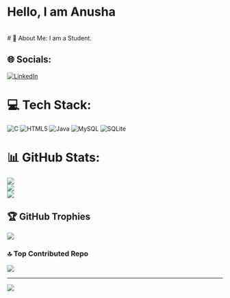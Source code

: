 <h1>Hello, I am Anusha</h1>
<br>
# 💫 About Me:
I am a Student.


## 🌐 Socials:
[![LinkedIn](https://img.shields.io/badge/LinkedIn-%230077B5.svg?logo=linkedin&logoColor=white)](https://linkedin.com/in/anusha-b-0b6bbb283) 

# 💻 Tech Stack:
![C](https://img.shields.io/badge/c-%2300599C.svg?style=flat&logo=c&logoColor=white) ![HTML5](https://img.shields.io/badge/html5-%23E34F26.svg?style=flat&logo=html5&logoColor=white) ![Java](https://img.shields.io/badge/java-%23ED8B00.svg?style=flat&logo=openjdk&logoColor=white) ![MySQL](https://img.shields.io/badge/mysql-4479A1.svg?style=flat&logo=mysql&logoColor=white) ![SQLite](https://img.shields.io/badge/sqlite-%2307405e.svg?style=flat&logo=sqlite&logoColor=white)
# 📊 GitHub Stats:
![](https://github-readme-stats.vercel.app/api?username=Anusha-B-2005&theme=chartreuse-dark&hide_border=false&include_all_commits=true&count_private=true)<br/>
![](https://github-readme-streak-stats.herokuapp.com/?user=Anusha-B-2005&theme=chartreuse-dark&hide_border=false)<br/>
![](https://github-readme-stats.vercel.app/api/top-langs/?username=Anusha-B-2005&theme=chartreuse-dark&hide_border=false&include_all_commits=true&count_private=true&layout=compact)

## 🏆 GitHub Trophies
![](https://github-profile-trophy.vercel.app/?username=Anusha-B-2005&theme=radical&no-frame=false&no-bg=true&margin-w=4)

### 🔝 Top Contributed Repo
![](https://github-contributor-stats.vercel.app/api?username=Anusha-B-2005&limit=5&theme=dark&combine_all_yearly_contributions=true)

---
[![](https://visitcount.itsvg.in/api?id=Anusha-B-2005&icon=4&color=3)](https://visitcount.itsvg.in)

<!-- Proudly created with GPRM ( https://gprm.itsvg.in ) -->
